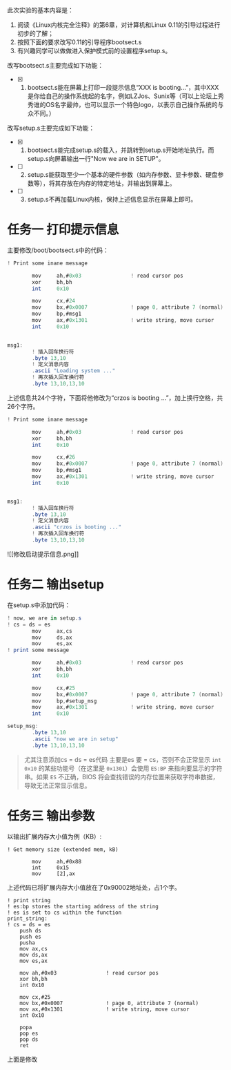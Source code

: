 此次实验的基本内容是：

1. 阅读《Linux内核完全注释》的第6章，对计算机和Linux 0.11的引导过程进行初步的了解；
2. 按照下面的要求改写0.11的引导程序bootsect.s
3. 有兴趣同学可以做做进入保护模式前的设置程序setup.s。

改写bootsect.s主要完成如下功能：

- [x] 1. bootsect.s能在屏幕上打印一段提示信息“XXX is booting...”，其中XXX是你给自己的操作系统起的名字，例如LZJos、Sunix等（可以上论坛上秀秀谁的OS名字最帅，也可以显示一个特色logo，以表示自己操作系统的与众不同。）

改写setup.s主要完成如下功能：

- [x] 1. bootsect.s能完成setup.s的载入，并跳转到setup.s开始地址执行。而setup.s向屏幕输出一行"Now we are in SETUP"。
- [ ] 2. setup.s能获取至少一个基本的硬件参数（如内存参数、显卡参数、硬盘参数等），将其存放在内存的特定地址，并输出到屏幕上。
- [ ] 3. setup.s不再加载Linux内核，保持上述信息显示在屏幕上即可。
# 任务一 打印提示信息
主要修改/boot/bootsect.s中的代码：
```as
! Print some inane message

        mov     ah,#0x03                ! read cursor pos
        xor     bh,bh
        int     0x10

        mov     cx,#24
        mov     bx,#0x0007              ! page 0, attribute 7 (normal)
        mov     bp,#msg1
        mov     ax,#0x1301              ! write string, move cursor
        int     0x10


msg1:
        ! 插入回车换行符
        .byte 13,10
        ! 定义消息内容
        .ascii "Loading system ..."
        ! 再次插入回车换行符
        .byte 13,10,13,10
```

上述信息共24个字符，下面将他修改为“crzos is booting ...”，加上换行空格，共26个字符。

```as
! Print some inane message

        mov     ah,#0x03                ! read cursor pos
        xor     bh,bh
        int     0x10

        mov     cx,#26
        mov     bx,#0x0007              ! page 0, attribute 7 (normal)
        mov     bp,#msg1
        mov     ax,#0x1301              ! write string, move cursor
        int     0x10


msg1:
        ! 插入回车换行符
        .byte 13,10
        ! 定义消息内容
        .ascii "crzos is booting ..."
        ! 再次插入回车换行符
        .byte 13,10,13,10
```
![[修改启动提示信息.png]]

# 任务二 输出setup
在setup.s中添加代码：
```as
! now, we are in setup.s
! cs = ds = es
        mov     ax,cs
        mov     ds,ax
        mov     es,ax
! print some message

        mov     ah,#0x03                ! read cursor pos
        xor     bh,bh
        int     0x10

        mov     cx,#25
        mov     bx,#0x0007              ! page 0, attribute 7 (normal)
        mov     bp,#setup_msg
        mov     ax,#0x1301              ! write string, move cursor
        int     0x10

setup_msg:
        .byte 13,10
        .ascii "now we are in setup"
        .byte 13,10,13,10
```

> 尤其注意添加cs = ds = es代码
> 主要是es 要 = cs，否则不会正常显示
> `int 0x10` 的某些功能号（在这里是 `0x1301`）会使用 `ES:BP` 来指向要显示的字符串。如果 `ES` 不正确，BIOS 将会查找错误的内存位置来获取字符串数据，导致无法正常显示信息。

# 任务三 输出参数
以输出扩展内存大小值为例（KB）:
```
! Get memory size (extended mem, kB)

        mov     ah,#0x88
        int     0x15
        mov     [2],ax
```
上述代码已将扩展内存大小值放在了0x90002地址处，占1个字。


```
! print string
! es:bp stores the starting address of the string
! es is set to cs within the function
print_string:
! cs = ds = es
	push ds
	push es
	pusha
	mov	ax,cs
	mov ds,ax
	mov	es,ax
	
	mov ah,#0x03                ! read cursor pos
	xor bh,bh
	int 0x10

	mov cx,#25
	mov bx,#0x0007              ! page 0, attribute 7 (normal)
	mov ax,#0x1301              ! write string, move cursor
	int 0x10

	popa
	pop es
	pop ds
	ret
```

上面是修改